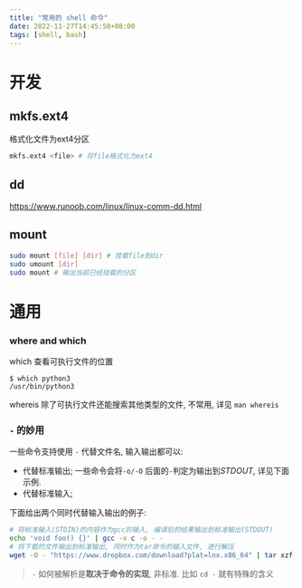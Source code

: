 ```yaml
---
title: "常用的 shell 命令"
date: 2022-11-27T14:45:58+08:00
tags: [shell, bash]
---
```




# 开发

## mkfs.ext4
格式化文件为ext4分区
```sh
mkfs.ext4 <file> # 将file格式化为ext4
```

## dd

https://www.runoob.com/linux/linux-comm-dd.html

## mount 
```sh
sudo mount [file] [dir] # 挂载file到dir
sudo umount [dir] 
sudo mount # 输出当前已经挂载的分区
```


# 通用
### where and which

which 查看可执行文件的位置

```shell
$ which python3
/usr/bin/python3
```

whereis 除了可执行文件还能搜索其他类型的文件, 不常用, 详见 `man whereis`

### `-` 的妙用

一些命令支持使用 `-` 代替文件名, 输入输出都可以:

- 代替标准输出; 一些命令会将`-o/-O` 后面的`-`判定为输出到*STDOUT*,  详见下面示例.
- 代替标准输入; 

下面给出两个同时代替输入输出的例子:

```sh
# 将标准输入(STDIN)的内容作为gcc的输入, 编译后的结果输出到标准输出(STDOUT)
echo 'void foo() {}' | gcc -x c -o - -
# 将下载的文件输出到标准输出, 同时作为tar命令的输入文件, 进行解压
wget -O - "https://www.dropbox.com/download?plat=lnx.x86_64" | tar xzf -
```



> `-` 如何被解析是**取决于命令的实现**, 非标准. 比如 `cd -` 就有特殊的含义
